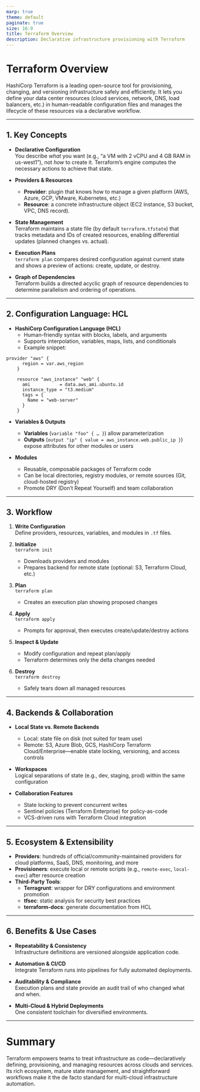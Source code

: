 ```yaml
---
marp: true
theme: default
paginate: true
size: 16:9
title: Terraform Overview
description: Declarative infrastructure provisioning with Terraform
---
```


# Terraform Overview

HashiCorp Terraform is a leading open-source tool for provisioning, changing, and versioning infrastructure safely and efficiently. It lets you define your data center resources (cloud services, network, DNS, load balancers, etc.) in human-readable configuration files and manages the lifecycle of these resources via a declarative workflow.

---

## 1. Key Concepts

- **Declarative Configuration**  
  You describe *what* you want (e.g., “a VM with 2 vCPU and 4 GB RAM in us-west1”), not *how* to create it. Terraform’s engine computes the necessary actions to achieve that state.

- **Providers & Resources**
    - **Provider**: plugin that knows how to manage a given platform (AWS, Azure, GCP, VMware, Kubernetes, etc.)
    - **Resource**: a concrete infrastructure object (EC2 instance, S3 bucket, VPC, DNS record).

- **State Management**  
  Terraform maintains a state file (by default `terraform.tfstate`) that tracks metadata and IDs of created resources, enabling differential updates (planned changes vs. actual).

- **Execution Plans**  
  `terraform plan` compares desired configuration against current state and shows a preview of actions: create, update, or destroy.

- **Graph of Dependencies**  
  Terraform builds a directed acyclic graph of resource dependencies to determine parallelism and ordering of operations.

---

## 2. Configuration Language: HCL

- **HashiCorp Configuration Language (HCL)**
    - Human-friendly syntax with blocks, labels, and arguments
    - Supports interpolation, variables, maps, lists, and conditionals
    - Example snippet:

```textmate
provider "aws" {
      region = var.aws_region
    }

    resource "aws_instance" "web" {
      ami           = data.aws_ami.ubuntu.id
      instance_type = "t3.medium"
      tags = {
        Name = "web-server"
      }
    }
```


- **Variables & Outputs**
    - **Variables** (`variable "foo" { … }`) allow parameterization
    - **Outputs** (`output "ip" { value = aws_instance.web.public_ip }`) expose attributes for other modules or users

- **Modules**
    - Reusable, composable packages of Terraform code
    - Can be local directories, registry modules, or remote sources (Git, cloud-hosted registry)
    - Promote DRY (Don’t Repeat Yourself) and team collaboration

---

## 3. Workflow

1. **Write Configuration**  
   Define providers, resources, variables, and modules in `.tf` files.

2. **Initialize**  
   `terraform init`
    - Downloads providers and modules
    - Prepares backend for remote state (optional: S3, Terraform Cloud, etc.)

3. **Plan**  
   `terraform plan`
    - Creates an execution plan showing proposed changes

4. **Apply**  
   `terraform apply`
    - Prompts for approval, then executes create/update/destroy actions

5. **Inspect & Update**
    - Modify configuration and repeat plan/apply
    - Terraform determines only the delta changes needed

6. **Destroy**  
   `terraform destroy`
    - Safely tears down all managed resources

---

## 4. Backends & Collaboration

- **Local State vs. Remote Backends**
    - Local: state file on disk (not suited for team use)
    - Remote: S3, Azure Blob, GCS, HashiCorp Terraform Cloud/Enterprise—enable state locking, versioning, and access controls

- **Workspaces**  
  Logical separations of state (e.g., dev, staging, prod) within the same configuration

- **Collaboration Features**
    - State locking to prevent concurrent writes
    - Sentinel policies (Terraform Enterprise) for policy-as-code
    - VCS-driven runs with Terraform Cloud integration

---

## 5. Ecosystem & Extensibility

- **Providers**: hundreds of official/community-maintained providers for cloud platforms, SaaS, DNS, monitoring, and more
- **Provisioners**: execute local or remote scripts (e.g., `remote-exec`, `local-exec`) after resource creation
- **Third-Party Tools**:
    - **Terragrunt**: wrapper for DRY configurations and environment promotion
    - **tfsec**: static analysis for security best practices
    - **terraform-docs**: generate documentation from HCL

---

## 6. Benefits & Use Cases

- **Repeatability & Consistency**  
  Infrastructure definitions are versioned alongside application code.

- **Automation & CI/CD**  
  Integrate Terraform runs into pipelines for fully automated deployments.

- **Auditability & Compliance**  
  Execution plans and state provide an audit trail of who changed what and when.

- **Multi-Cloud & Hybrid Deployments**  
  One consistent toolchain for diversified environments.

---

# Summary

Terraform empowers teams to treat infrastructure as code—declaratively defining, provisioning, and managing resources across clouds and services. Its rich ecosystem, mature state management, and straightforward workflows make it the de facto standard for multi-cloud infrastructure automation.
